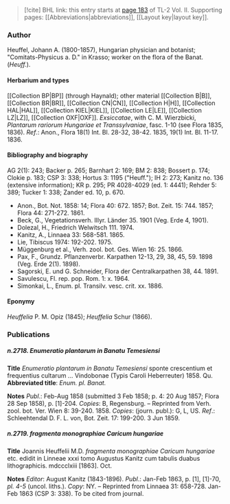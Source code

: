 > [!cite] BHL link: this entry starts at [page 183](https://www.biodiversitylibrary.org/item/103253#page/209/mode/1up) of TL-2 Vol. II.
> Supporting pages: [[Abbreviations|abbreviations]], [[Layout key|layout key]].

### Author

Heuffel, Johann A. (1800-1857), Hungarian physician and botanist; "Comitats-Physicus a. D." in Krasso; worker on the flora of the Banat. (*Heuff.*).

#### Herbarium and types

[[Collection BP|BP]] (through Haynald); other material [[Collection B|B]], [[Collection BR|BR]], [[Collection CN|CN]], [[Collection H|H]], [[Collection HAL|HAL]], [[Collection KIEL|KIEL]], [[Collection LE|LE]], [[Collection LZ|LZ]], [[Collection OXF|OXF]]. *Exsiccatae*, with C. M. Wierzbicki, *Plantarum rariorum Hungariae et Transsylvaniae*, fasc. 1-10 (see Flora 1835, 1836).
*Ref*.: Anon., Flora 18(1) Int. Bl. 28-32, 38-42. 1835, 19(1) Int. Bl. 11-17. 1836.

#### Bibliography and biography

AG 2(1): 243; Backer p. 265; Barnhart 2: 169; BM 2: 838; Bossert p. 174; Clokie p. 183; CSP 3: 338; Hortus 3: 1195 ("Heuff."); IH 2: 273; Kanitz no. 136 (extensive information); KR p. 295; PR 4028-4029 (ed. 1: 4441); Rehder 5: 389; Tucker 1: 338; Zander ed. 10, p. 670.
- Anon., Bot. Not. 1858: 14; Flora 40: 672. 1857; Bot. Zeit. 15: 744. 1857; Flora 44: 271-272. 1861.
- Beck, G., Vegetationsverh. Illyr. Länder 35. 1901 (Veg. Erde 4, 1901).
- Dolezal, H., Friedrich Welwitsch 111. 1974.
- Kanitz, A., Linnaea 33: 568-581. 1865.
- Lie, Tibiscus 1974: 192-202. 1975.
- Müggenburg et al., Verh. zool. bot. Ges. Wien 16: 25. 1866.
- Pax, F., Grundz. Pflanzenverbr. Karpathen 12-13, 29, 38, 45, 59. 1898 (Veg. Erde 2(1). 1898).
- Sagorski, E. und G. Schneider, Flora der Centralkarpathen 38, 44. 1891.
- Savulescu, Fl. rep. pop. Rom. 1: x. 1964.
- Simonkai, L., Enum. pl. Transilv. vesc. crit. xx. 1886.

#### Eponymy

*Heuffelia* P. M. Opiz (1845); *Heuffelia* Schur (1866).

### Publications

##### n.2718. Enumeratio plantarum in Banatu Temesiensi

**Title**
*Enumeratio plantarum in Banatu Temesiensi* sponte crescentium et frequentius cultarum ... Vindobonae (Typis Caroli Heberreuter) 1858. Qu.
**Abbreviated title**: *Enum. pl. Banat.*

**Notes**
*Publ*.: Feb-Aug 1858 (submitted 3 Feb 1858; p. 4: 20 Aug 1857; Flora 28 Sep 1858), p. \[1\]-204. *Copies*: B, Regensburg. – Reprinted from Verh. zool. bot. Ver. Wien 8: 39-240. 1858.
*Copies*: (journ. publ.): G, L, US.
*Ref*.: Schleehtendal D. F. L. von, Bot. Zeit. 17: 199-200. 3 Jun 1859.

##### n.2719. fragmenta monographiae Caricum hungariae

**Title**
Joannis Heuffelii M.D. *fragmenta monographiae Caricum hungariae* etc. edidit in Linneae xxxi tomo Augustus Kanitz cum tabulis duabus lithographicis. mdccclxiii \[1863\]. Oct.

**Notes**
*Editor*: August Kanitz (1843-1896).
*Publ*.: Jan-Feb 1863, p. \[1\], \[1\]-70, *pl. 4-5* (uncol. liths.). *Copy*: NY. – Reprinted from Linnaea 31: 658-728. Jan-Feb 1863 (CSP 3: 338). To be cited from journal.

